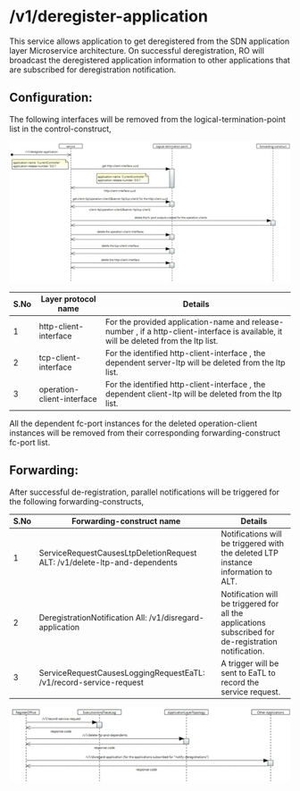 # /v1/deregister-application


This service allows application to get deregistered from the SDN application layer Microservice architecture. On successful deregistration, RO will broadcast the deregistered application information to other applications that are subscribed for deregistration notification.

## Configuration:

The following interfaces will be removed from the logical-termination-point list in the control-construct,

![](./images/DeregisterApplication/Picture1.jpg)

| **S.No** | **Layer protocol name** | **Details** |
| --- | --- | --- |
| 1 | http-client-interface | For the provided application-name and release-number , if a http-client-interface is available, it will be deleted from the ltp list. |
| 2 | tcp-client-interface | For the identified http-client-interface , the dependent server-ltp will be deleted from the ltp list. |
| 3 | operation-client-interface | For the identified http-client-interface , the dependent client-ltp will be deleted from the ltp list. |

All the dependent fc-port instances for the deleted operation-client instances will be removed from their corresponding forwarding-construct fc-port list.

## Forwarding:

After successful de-registration, parallel notifications will be triggered for the following forwarding-constructs,

| **S.No** | **Forwarding-construct name** | **Details** |
| --- | --- | --- |
| 1 | ServiceRequestCausesLtpDeletionRequest ALT: /v1/delete-ltp-and-dependents | Notifications will be triggered with the deleted LTP instance information to ALT. |
| 2 | DeregistrationNotification All: /v1/disregard-application | Notification will be triggered for all the applications subscribed for de-registration notification. |
| 3 | ServiceRequestCausesLoggingRequestEaTL: /v1/record-service-request | A trigger will be sent to EaTL to record the service request. |

![](./images/DeregisterApplication/Picture2.jpg)
